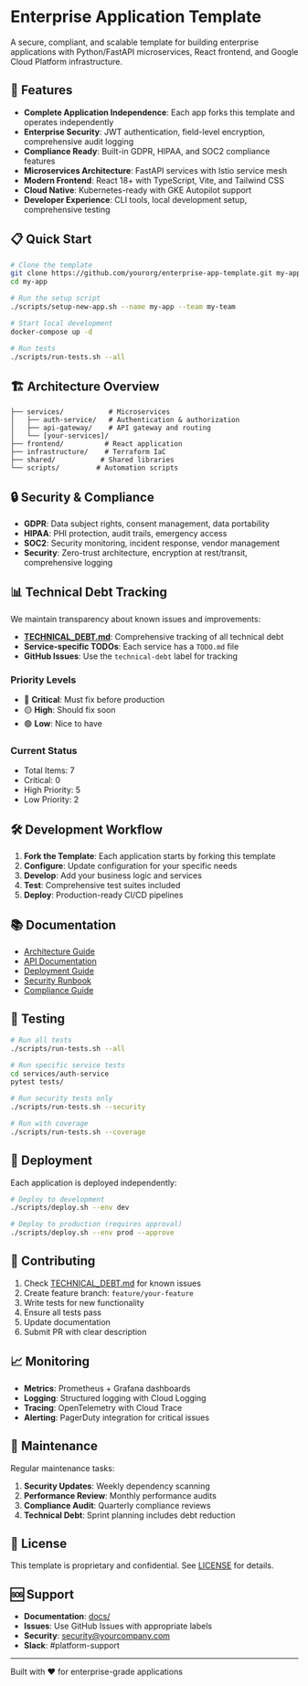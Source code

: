 # Enterprise Application Template

A secure, compliant, and scalable template for building enterprise applications with Python/FastAPI microservices, React frontend, and Google Cloud Platform infrastructure.

## 🚀 Features

- **Complete Application Independence**: Each app forks this template and operates independently
- **Enterprise Security**: JWT authentication, field-level encryption, comprehensive audit logging
- **Compliance Ready**: Built-in GDPR, HIPAA, and SOC2 compliance features
- **Microservices Architecture**: FastAPI services with Istio service mesh
- **Modern Frontend**: React 18+ with TypeScript, Vite, and Tailwind CSS
- **Cloud Native**: Kubernetes-ready with GKE Autopilot support
- **Developer Experience**: CLI tools, local development setup, comprehensive testing

## 📋 Quick Start

```bash
# Clone the template
git clone https://github.com/yourorg/enterprise-app-template.git my-app
cd my-app

# Run the setup script
./scripts/setup-new-app.sh --name my-app --team my-team

# Start local development
docker-compose up -d

# Run tests
./scripts/run-tests.sh --all
```

## 🏗️ Architecture Overview

```
├── services/           # Microservices
│   ├── auth-service/   # Authentication & authorization
│   ├── api-gateway/    # API gateway and routing
│   └── [your-services]/
├── frontend/          # React application
├── infrastructure/    # Terraform IaC
├── shared/           # Shared libraries
└── scripts/         # Automation scripts
```

## 🔒 Security & Compliance

- **GDPR**: Data subject rights, consent management, data portability
- **HIPAA**: PHI protection, audit trails, emergency access
- **SOC2**: Security monitoring, incident response, vendor management
- **Security**: Zero-trust architecture, encryption at rest/transit, comprehensive logging

## 📊 Technical Debt Tracking

We maintain transparency about known issues and improvements:

- **[TECHNICAL_DEBT.md](./TECHNICAL_DEBT.md)**: Comprehensive tracking of all technical debt
- **Service-specific TODOs**: Each service has a `TODO.md` file
- **GitHub Issues**: Use the `technical-debt` label for tracking

### Priority Levels
- 🔴 **Critical**: Must fix before production
- 🟡 **High**: Should fix soon
- 🟢 **Low**: Nice to have

### Current Status
- Total Items: 7
- Critical: 0
- High Priority: 5
- Low Priority: 2

## 🛠️ Development Workflow

1. **Fork the Template**: Each application starts by forking this template
2. **Configure**: Update configuration for your specific needs
3. **Develop**: Add your business logic and services
4. **Test**: Comprehensive test suites included
5. **Deploy**: Production-ready CI/CD pipelines

## 📚 Documentation

- [Architecture Guide](./docs/architecture/README.md)
- [API Documentation](./docs/api/README.md)
- [Deployment Guide](./docs/deployment/README.md)
- [Security Runbook](./docs/runbooks/security.md)
- [Compliance Guide](./docs/compliance/README.md)

## 🧪 Testing

```bash
# Run all tests
./scripts/run-tests.sh --all

# Run specific service tests
cd services/auth-service
pytest tests/

# Run security tests only
./scripts/run-tests.sh --security

# Run with coverage
./scripts/run-tests.sh --coverage
```

## 🚀 Deployment

Each application is deployed independently:

```bash
# Deploy to development
./scripts/deploy.sh --env dev

# Deploy to production (requires approval)
./scripts/deploy.sh --env prod --approve
```

## 🤝 Contributing

1. Check [TECHNICAL_DEBT.md](./TECHNICAL_DEBT.md) for known issues
2. Create feature branch: `feature/your-feature`
3. Write tests for new functionality
4. Ensure all tests pass
5. Update documentation
6. Submit PR with clear description

## 📈 Monitoring

- **Metrics**: Prometheus + Grafana dashboards
- **Logging**: Structured logging with Cloud Logging
- **Tracing**: OpenTelemetry with Cloud Trace
- **Alerting**: PagerDuty integration for critical issues

## 🔧 Maintenance

Regular maintenance tasks:

1. **Security Updates**: Weekly dependency scanning
2. **Performance Review**: Monthly performance audits
3. **Compliance Audit**: Quarterly compliance reviews
4. **Technical Debt**: Sprint planning includes debt reduction

## 📝 License

This template is proprietary and confidential. See [LICENSE](./LICENSE) for details.

## 🆘 Support

- **Documentation**: [docs/](./docs/)
- **Issues**: Use GitHub Issues with appropriate labels
- **Security**: security@yourcompany.com
- **Slack**: #platform-support

---

Built with ❤️ for enterprise-grade applications